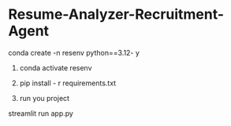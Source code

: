 # Resume-Analyzer-Recruitment-Agent
 conda create -n resenv python==3.12- y 

1. conda activate resenv

2. pip install - r requirements.txt

3.  run you project 

 streamlit run app.py
